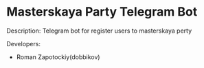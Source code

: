 # Masterskaya Party Telegram Bot
Description: Telegram bot for register users to masterskaya perty

Developers: 
- Roman Zapotockiy(dobbikov)
